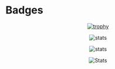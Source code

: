 # Badges

<div align="center">
  
  [![trophy](https://github-profile-trophy.vercel.app/?username=yohann-kevin&theme=juicyfresh)](https://github.com/ryo-ma/github-profile-trophy)

  ![stats](https://github-readme-stats.vercel.app/api?username=yohann-kevin&show_icons=true&theme=vision-friendly-dark)

  <!-- ![Codewars](https://www.codewars.com/users/-yohann-/badges/large) -->

  ![stats](https://github-readme-stats.vercel.app/api/wakatime?username=kirua&hide_progress=true&theme=vision-friendly-dark)

  ![Stats](https://github-readme-stats.vercel.app/api/top-langs/?username=yohann-kevin&hide=html,css,blade&theme=vision-friendly-dark)
  <!-- (https://github.com/anuraghazra/github-readme-stats) -->
  
</div>


